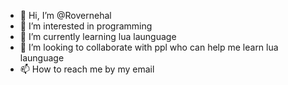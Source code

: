 - 👋 Hi, I’m @Rovernehal
- 👀 I’m interested in programming
- 🌱 I’m currently learning lua launguage
- 💞️ I’m looking to collaborate with ppl who can help me learn lua launguage
- 📫 How to reach me by my email

<!---
Rovernehal/Rovernehal is a ✨ special ✨ repository because its `README.md` (this file) appears on your GitHub profile.
You can click the Preview link to take a look at your changes.
--->
